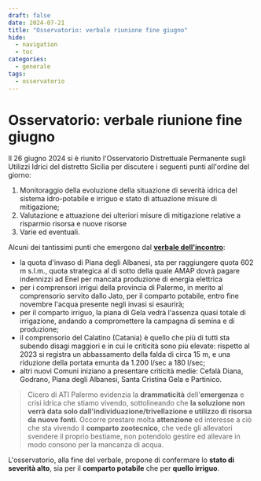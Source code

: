 ```yaml
---
draft: false
date: 2024-07-21
title: "Osservatorio: verbale riunione fine giugno"
hide:
  - navigation
  - toc
categories:
  - generale
tags:
  - osservatorio
---
```



# Osservatorio: verbale riunione fine giugno

Il 26 giugno 2024 si è riunito l'Osservatorio Distrettuale Permanente sugli Utilizzi Idrici del distretto Sicilia per discutere i seguenti punti all'ordine del giorno:

1. Monitoraggio della evoluzione della situazione di severità idrica del sistema idro-potabile e
irriguo e stato di attuazione misure di mitigazione;
2. Valutazione e attuazione dei ulteriori misure di mitigazione relative a risparmio risorsa e
nuove risorse
3. Varie ed eventuali.

Alcuni dei tantissimi punti che emergono dal [**verbale dell'incontro**](file/Verbale_OPUI_26_Giugno_2024_0.pdf):

- la quota d'invaso di Piana degli Albanesi, sta per raggiungere quota 602 m s.l.m., quota strategica al di sotto della quale AMAP dovrà pagare indennizzi ad Enel per mancata produzione di energia elettrica
- per i comprensori irrigui della provincia di Palermo, in merito al comprensorio servito dallo Jato, per il comparto potabile, entro fine novembre l'acqua presente negli invasi si esaurirà;
- per il comparto irriguo, la piana di Gela vedrà l'assenza quasi totale di irrigazione, andando a compromettere la campagna di semina e di produzione;
- il comprensorio del Calatino (Catania) è quello che più di tutti sta subendo disagi maggiori e in cui le criticità sono più elevate: rispetto al 2023 si registra un abbassamento della falda di circa 15 m, e una riduzione della portata emunta da 1.200 l/sec a 180 l/sec;
- altri nuovi Comuni iniziano a presentare criticità medie: Cefalà Diana, Godrano, Piana
degli Albanesi, Santa Cristina Gela e Partinico.

> Cicero di ATI Palermo evidenzia la **drammaticità** dell'**emergenza** e crisi idrica che stiamo vivendo, sottolineando che **la soluzione non verrà data solo dall'individuazione/trivellazione e utilizzo di risorsa da nuove fonti**. Occorre prestare molta **attenzione** ed interesse a ciò che sta vivendo il **comparto zootecnico**, che vede gli allevatori svendere il proprio bestiame, non potendolo gestire ed allevare in modo consono per la mancanza di acqua.

L'osservatorio, alla fine del verbale, propone di confermare lo **stato di severità alto**, sia per il **comparto potabile** che per **quello irriguo**.
